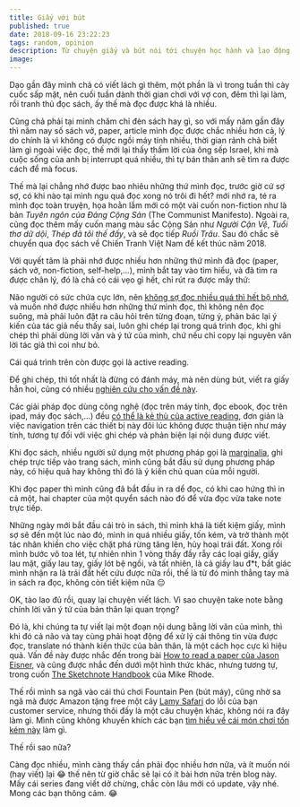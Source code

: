 ```yaml
---
title: Giấy với bút
published: true
date: 2018-09-16 23:22:23
tags: random, opinion
description: Từ chuyện giấy và bút nói tới chuyện học hành và lao động
image:
---
```

Dạo gần đây mình chả có viết lách gì thêm, một phần là vì trong tuần thì cày cuốc sấp mặt, nên cuối tuần dành thời gian chơi với vợ con, đêm thì lại làm, rồi tranh thủ đọc sách, ấy thế mà đọc được khá là nhiều.

Cũng chả phải tại mình chăm chỉ đèn sách hay gì, so với mấy năm gần đây thì năm nay số sách vở, paper, article mình đọc được chắc nhiều hơn cả, lý do chính là vì không có được ngồi máy tính nhiều, thời gian rảnh chả biết làm gì ngoài việc đọc, thế mới lại thấy thấm lời của ông sếp Israel, khi mà cuộc sống của anh bị interrupt quá nhiều, thì tự bán thân anh sẽ tìm ra được cách để mà focus.

Thế mà lại chẳng nhớ được bao nhiêu những thứ mình đọc, trước giờ cứ sợ sợ, có khi nào tại mình ngu quá đọc xong nó trôi đi hết? mới nhớ ra, té ra mình đọc toàn truyện, họa hoằn lắm mới có một vài cuốn non-fiction như là bản _Tuyên ngôn của Đảng Cộng Sản_ (The Communist Manifesto). Ngoài ra, cũng đọc thêm mấy cuốn mang màu sắc Cộng Sản như _Người Cận Vệ_, _Tuổi thơ dữ dội_, _Thép đã tôi thế đấy_, và sẽ đọc tiếp _Ruồi Trâu_. Sau đó chắc sẽ chuyển qua đọc sách về Chiến Tranh Việt Nam để kết thúc năm 2018.

Với quyết tâm là phải nhớ được nhiều hơn những thứ mình đã đọc (paper, sách vở, non-fiction, self-help,...), mình bắt tay vào tìm hiểu, và đã tìm ra được chân lý, đó là chả có cái vẹo gì hết, chỉ rút ra được mấy thứ:

Não người có sức chứa cực lớn, nên [không sợ đọc nhiều quá thì hết bộ nhớ](https://www.scientificamerican.com/article/what-is-the-memory-capacity/), và muốn nhớ được nhiều hơn những thứ mình đọc, thì không nên đọc suông, mà phải luôn đặt ra câu hỏi trên từng đoạn, từng ý, phản bác lại ý kiến của tác giả nếu thấy sai, luôn ghi chép lại trong quá trình đọc, khi ghi chép thì phải dùng lời văn và ý tứ của mình, chứ nếu chỉ copy lại nguyên văn lời tác giả thì coi như bỏ. 

Cái quá trình trên còn được gọi là active reading.

Để ghi chép, thì tốt nhất là đừng có đánh máy, mà nên dùng bút, viết ra giấy hẳn hoi, cũng có nhiều [nghiên cứu cho vấn đề này](http://journals.sagepub.com/doi/abs/10.1177/0956797614524581).

Các giải pháp đọc dùng công nghệ (đọc trên máy tính, đọc ebook, đọc trên ipad, máy đọc sách,...) đều [có thể là kẻ thù của active reading](https://www.scientificamerican.com/article/reading-paper-screens/), đơn giản là việc navigation trên các thiết bị này đôi lúc không được thuận tiện như máy tính, tương tự đối với việc ghi chép và phản biện lại nội dung được viết.

Khi đọc sách, nhiều người sử dụng một phương pháp gọi là [marginalia](https://en.wikipedia.org/wiki/Marginalia), ghi chép trực tiếp vào trang sách, mình cũng bắt đầu sử dụng phương pháp này, có hiệu quả hay không thì đó là ý kiến chủ quan của mỗi người.

Khi đọc paper thì mình cũng đã bắt đầu in ra dể đọc, có khi cao hứng thì in cả một, hai chapter của một quyển sách nào đó để vừa đọc vừa take note trực tiếp.

Những ngày mới bắt đầu cái trò in sách, thì mình khá là tiết kiệm giấy, mình sợ sẽ đến một lúc nào đó, mình in quá nhiều giấy, tốn kém, và trở thành một tác nhân khiến cho việc chặt phá rừng tăng lên, hủy hoại trái đất. Xong rồi mình bước vô toa lét, tự nhiên nhìn 1 vòng thấy đầy rẫy các loại giấy, giấy lau mặt, giấy lau tay, giấy lót bệ ngồi, và tất nhiên, là cả giấy lau đ*t, bất giác mình nhận ra là trái đất hết cứu được nữa rồi, thế là từ đó mình thẳng tay mà in sách ra đọc, không còn tiết kiệm nữa :pensive:

OK, tào lao đủ rồi, quay lại chuyện viết lách. Vì sao chuyện take note bằng chính lời văn ý tứ của bản thân lại quan trọng?

Đó là, khi chúng ta tự viết lại một đoạn nội dung bằng lời văn của mình, thì khi đó cả não và tay cùng phải hoạt động để xử lý cái thông tin vừa được đọc, translate nó thành kiến thức của bản thân, là một cách học cực kì hiệu quả. Vấn đề này được nhắc đến trong bài [How to read a paper của Jason Eisner](https://www.cs.jhu.edu/~jason/advice/how-to-read-a-paper.html), và cũng được nhắc đến dưới một hình thức khác, nhưng tương tự, trong cuốn [The Sketchnote Handbook](http://rohdesign.com/handbook) của Mike Rhode.

Thế rồi mình sa ngã vào cái thú chơi Fountain Pen (bút máy), cũng nhờ sa ngã mà được Amazon tặng free một cây [Lamy Safari](https://www.lamy.com/eng/b2c/safari/017_umbra) do lỗi của bạn customer service, nhưng thôi đấy là một câu chuyện khác, không nói ra đây làm gì. Mình cũng không khuyến khích các bạn [tìm hiểu về cái món chơi tốn kém này](https://www.goodreads.com/book/show/40096990-the-love-of-the-ink) làm gì.

Thế rồi sao nữa?

Càng đọc nhiều, mình càng thấy cần phải đọc nhiều hơn nữa, và ít muốn nói (hay viết) lại :joy: thế nên từ giờ chắc sẽ lại có ít bài hơn nữa trên blog này. Mấy cái series đang viết dở chừng, chắc còn lâu mới có update, vậy nhé. Mong các bạn thông cảm. :joy:
